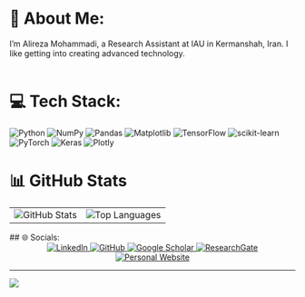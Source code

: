 # 💫 About Me:
I’m Alireza Mohammadi, a Research Assistant at IAU in Kermanshah, Iran. I like getting into creating advanced technology.<br><br>

# 💻 Tech Stack:
![Python](https://img.shields.io/badge/python-3670A0?style=for-the-badge&logo=python&logoColor=ffdd54) ![NumPy](https://img.shields.io/badge/numpy-%23013243.svg?style=for-the-badge&logo=numpy&logoColor=white) ![Pandas](https://img.shields.io/badge/pandas-%23150458.svg?style=for-the-badge&logo=pandas&logoColor=white) ![Matplotlib](https://img.shields.io/badge/Matplotlib-%23ffffff.svg?style=for-the-badge&logo=Matplotlib&logoColor=black) ![TensorFlow](https://img.shields.io/badge/TensorFlow-%23FF6F00.svg?style=for-the-badge&logo=TensorFlow&logoColor=white) ![scikit-learn](https://img.shields.io/badge/scikit--learn-%23F7931E.svg?style=for-the-badge&logo=scikit-learn&logoColor=white) ![PyTorch](https://img.shields.io/badge/PyTorch-%23EE4C2C.svg?style=for-the-badge&logo=PyTorch&logoColor=white) ![Keras](https://img.shields.io/badge/Keras-%23D00000.svg?style=for-the-badge&logo=Keras&logoColor=white) ![Plotly](https://img.shields.io/badge/Plotly-%233F4F75.svg?style=for-the-badge&logo=plotly&logoColor=white)

# 📊 GitHub Stats
<div align="center">
  <table>
    <tr>
      <td>
        <img src="https://github-readme-stats.vercel.app/api?username=alirezamohamadiam&theme=dark&hide_border=false&include_all_commits=true&count_private=true" alt="GitHub Stats" />
      </td>
      <td>
        <img src="https://github-readme-stats.vercel.app/api/top-langs/?username=alirezamohamadiam&theme=dark&hide_border=false&include_all_commits=true&count_private=true&layout=compact" alt="Top Languages" />
      </td>
    </tr>
  </table>
</div>
## 🌐 Socials:
<div align="center">
  <a href="https://www.linkedin.com/in/alireza-mohamadi-ml" target="_blank">
    <img src="https://img.shields.io/badge/LinkedIn-%230077B5.svg?logo=linkedin&logoColor=white" alt="LinkedIn" />
  </a>
  <a href="https://github.com/alirezamohamadiam" target="_blank">
    <img src="https://img.shields.io/badge/GitHub-%2312100E.svg?logo=github&logoColor=white" alt="GitHub" />
  </a>
  <a href="https://scholar.google.com/citations?user=qetrYAwAAAAJ&hl=en" target="_blank">
    <img src="https://img.shields.io/badge/Google%20Scholar-%234285F4.svg?logo=google-scholar&logoColor=white" alt="Google Scholar" />
  </a>
  <a href="https://www.researchgate.net/profile/Alireza-Mohamadi-2" target="_blank">
    <img src="https://img.shields.io/badge/ResearchGate-%2300CCBB.svg?logo=researchgate&logoColor=white" alt="ResearchGate" />
  </a>
  <a href="https://alirezamohamadiam.github.io/" target="_blank">
    <img src="https://img.shields.io/badge/Website-%2312100E.svg?logo=google-chrome&logoColor=white" alt="Personal Website" />
  </a>
</div>

---
[![](https://visitcount.itsvg.in/api?id=alirezamohamadiam&icon=5&color=1)](https://visitcount.itsvg.in)

<!-- Proudly created with GPRM ( https://gprm.itsvg.in ) -->
